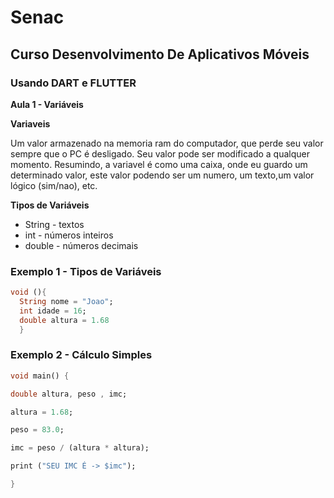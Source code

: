 # Senac
## Curso Desenvolvimento De Aplicativos Móveis

### Usando DART e FLUTTER

**Aula 1 - Variáveis**

**Variaveis**

Um valor armazenado na memoria ram do computador,
que perde seu valor sempre que o PC é desligado.
Seu valor pode ser modificado a qualquer momento.
Resumindo, a variavel é como uma caixa, onde eu guardo
um determinado valor, este valor podendo ser um numero,
um texto,um valor lógico (sim/nao), etc.

**Tipos de Variáveis**

- String - textos 
- int - números inteiros 
- double - números decimais

### Exemplo 1 - Tipos de Variáveis

```dart
void (){
  String nome = "Joao";
  int idade = 16;
  double altura = 1.68
  }
 ```
 
### Exemplo 2 - Cálculo Simples

```dart
void main() {

double altura, peso , imc;

altura = 1.68;

peso = 83.0;

imc = peso / (altura * altura);

print ("SEU IMC É -> $imc");

}
```
